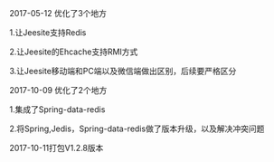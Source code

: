  2017-05-12 优化了3个地方
 
 1.让Jeesite支持Redis
 
 2.让Jeesite的Ehcache支持RMI方式
 
 3.让Jeesite移动端和PC端以及微信端做出区别，后续要严格区分
 
 2017-10-09 优化了2个地方
 
 1.集成了Spring-data-redis
 
 2.将Spring,Jedis，Spring-data-redis做了版本升级，以及解决冲突问题
 
 2017-10-11打包V1.2.8版本
 
